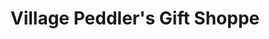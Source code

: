 ---
title: "Village Peddler's Gift Shoppe"
url: /brooklyn/village-peddlers-gift-shoppe/
shop: gift
---